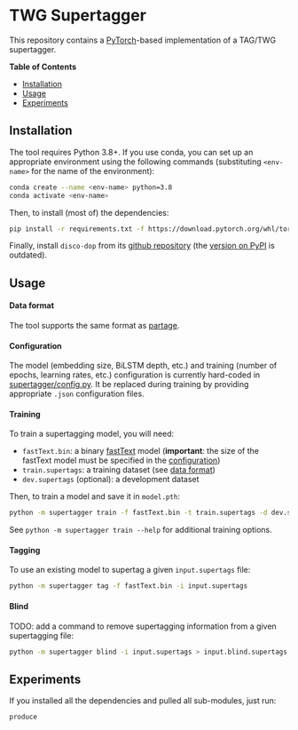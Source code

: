 TWG Supertagger
===============

This repository contains a [PyTorch](pytorch)-based implementation of a TAG/TWG
supertagger.


**Table of Contents**

- [Installation](#installation)
- [Usage](#usage)
- [Experiments](#experiments)


Installation
------------

The tool requires Python 3.8+.  If you use conda, you can set up an appropriate
environment using the following commands (substituting `<env-name>` for the
name of the environment):
```bash
conda create --name <env-name> python=3.8
conda activate <env-name>
```
Then, to install (most of) the dependencies:
```bash
pip install -r requirements.txt -f https://download.pytorch.org/whl/torch_stable.html
```
<!---
otherwise:
```bash
pip install -r requirements-gpu.txt
```
-->
Finally, install `disco-dop` from its [github
repository](https://github.com/andreasvc/disco-dop#installation) (the [version
on PyPI](https://pypi.org/project/disco-dop/) is outdated).
<!---
(**warning**: if you use conda, you should probably *not* use `-\-user` when
`pip`-installing disco-dop).

Discodop require `make install`, is it possible to put it in `requirements.txt`?
-->


Usage
-----

#### Data format

The tool supports the same format as [partage][partage-format].

#### Configuration

The model (embedding size, BiLSTM depth, etc.) and training (number of epochs,
learning rates, etc.) configuration is currently hard-coded in
[supertagger/config.py](supertagger/config.py).  It be replaced during training
by providing appropriate `.json` configuration files.

#### Training

To train a supertagging model, you will need:
* `fastText.bin`: a binary [fastText][fastText] model (**important**: the size
  of the fastText model must be specified in the
  [configuration](#configuration))
* `train.supertags`: a training dataset (see [data format](#data-format))
* `dev.supertags` (optional): a development dataset

Then, to train a model and save it in `model.pth`:
```bash
python -m supertagger train -f fastText.bin -t train.supertags -d dev.supertags --save model.pth
```
See `python -m supertagger train --help` for additional training options.

#### Tagging

To use an existing model to supertag a given `input.supertags` file:
```bash
python -m supertagger tag -f fastText.bin -i input.supertags
```

#### Blind

TODO: add a command to remove supertagging information from a given
supertagging file:
```bash
python -m supertagger blind -i input.supertags > input.blind.supertags
```


Experiments
-----------

If you installed all the dependencies and pulled all sub-modules, just run:
```bash
produce
```

<!---
Make sure all sub-modules are pulled:
```bash
git submodule update -\-init -\-recursive
```
-->



[partage-format]: https://github.com/kawu/partage#data-format "ParTAGe data format"
[fastText]: https://fasttext.cc/ "fastText"
[pytorch]: https://pytorch.org/ "PyTorch"


